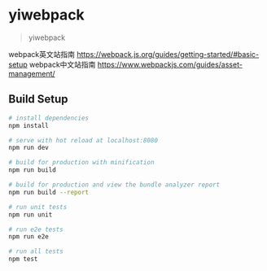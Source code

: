 # yiwebpack

> yiwebpack

webpack英文站指南 https://webpack.js.org/guides/getting-started/#basic-setup
webpack中文站指南 https://www.webpackjs.com/guides/asset-management/

## Build Setup

``` bash
# install dependencies
npm install

# serve with hot reload at localhost:8080
npm run dev

# build for production with minification
npm run build

# build for production and view the bundle analyzer report
npm run build --report

# run unit tests
npm run unit

# run e2e tests
npm run e2e

# run all tests
npm test
```

